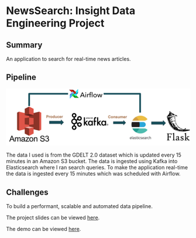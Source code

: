 
# NewsSearch: Insight Data Engineering Project

## Summary
An application to search for real-time news articles.

## Pipeline
![Pipeline](pipeline.png)

The data I used is from the GDELT 2.0 dataset which is updated every 15 minutes in an Amazon S3 bucket. The data is ingested using Kafka into Elasticsearch where I ran search queries. To make the application real-time the data is ingested every 15 minutes which was scheduled with Airflow.

## Challenges
To build a performant, scalable and automated data pipeline. 

The project slides can be viewed [here](http://bit.ly/newsSearchppt).

The demo can be viewed [here](http://bit.ly/newsSearchdemo).
